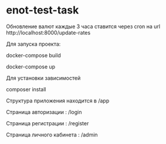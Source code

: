 # enot-test-task
Обновление валют каждые 3 часа ставится через cron на url http://localhost:8000/update-rates

Для запуска проекта:

docker-compose build

docker-compose up

Для установки зависимостей

composer install

Структура приложения находится в /app

Страница авторизации : /login

Страница регистрации : /register

Страница личного кабинета : /admin
